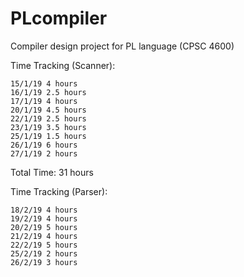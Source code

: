 # PLcompiler

Compiler design project for PL language (CPSC 4600)

Time Tracking (Scanner):

```
15/1/19 4 hours
16/1/19 2.5 hours
17/1/19 4 hours
20/1/19 4.5 hours
22/1/19 2.5 hours
23/1/19 3.5 hours
25/1/19 1.5 hours
26/1/19 6 hours
27/1/19 2 hours
```

Total Time: 31 hours

Time Tracking (Parser):

```
18/2/19 4 hours
19/2/19 4 hours
20/2/19 5 hours
21/2/19 4 hours
22/2/19 5 hours
25/2/19 2 hours
26/2/19 3 hours
```

